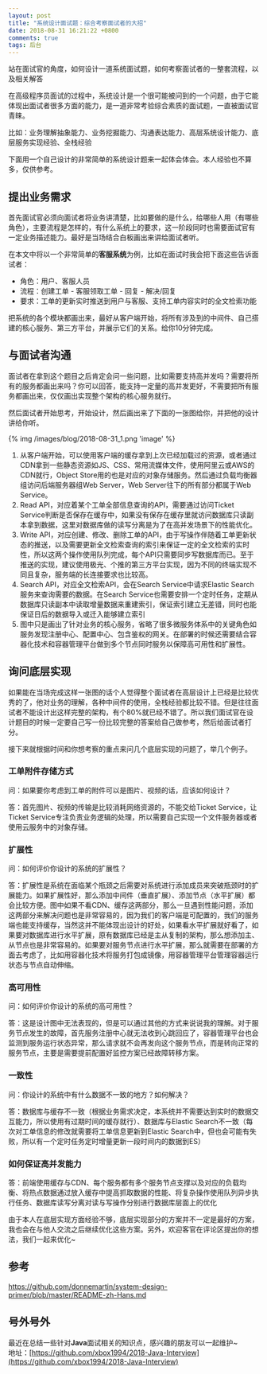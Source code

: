 ```yaml
---
layout: post
title: "系统设计面试题：综合考察面试者的大招"
date: 2018-08-31 16:21:22 +0800
comments: true
tags: 后台
---
```


站在面试官的角度，如何设计一道系统面试题，如何考察面试者的一整套流程，以及相关解答

<!-- more -->

在高级程序员面试的过程中，系统设计是一个很可能被问到的一个问题，由于它能体现出面试者很多方面的能力，是一道非常考验综合素质的面试题，一直被面试官青睐。

比如：业务理解抽象能力、业务挖掘能力、沟通表达能力、高层系统设计能力、底层服务实现经验、全栈经验

下面用一个自己设计的非常简单的系统设计题来一起体会体会。本人经验也不算多，仅供参考。

## 提出业务需求
首先面试官必须向面试者将业务讲清楚，比如要做的是什么，给哪些人用（有哪些角色），主要流程是怎样的，有什么系统上的要求，这一阶段同时也需要面试官有一定业务描述能力。最好是当场结合白板画出来讲给面试者听。

在本文中将以一个非常简单的**客服系统**为例，比如在面试时我会把下面这些告诉面试者：

* 角色：用户、客服人员
* 流程：创建工单 - 客服领取工单 - 回复 - 解决/回复
* 要求：工单的更新实时推送到用户与客服、支持工单内容实时的全文检索功能

把系统的各个模块都画出来，最好从客户端开始，将所有涉及到的中间件、自己搭建的核心服务、第三方平台，并展示它们的关系。给你10分钟完成。

## 与面试者沟通
面试者在拿到这个题目之后肯定会问一些问题，比如需要支持高并发吗？需要将所有的服务都画出来吗？你可以回答，能支持一定量的高并发更好，不需要把所有服务都画出来，仅仅画出实现整个架构的核心服务就行。

然后面试者开始思考，开始设计，然后画出来了下面的一张图给你，并把他的设计讲给你听。

{% img /images/blog/2018-08-31_1.png 'image' %}

1. 从客户端开始，可以使用客户端的缓存拿到上次已经加载过的资源，或者通过CDN拿到一些静态资源如JS、CSS、常用流媒体文件，使用阿里云或AWS的CDN就行，Object Store用的也是对应的对象存储服务。然后通过负载均衡器组访问后端服务器组Web Server，Web Server往下的所有部分都属于Web Service。
2. Read API，对应着某个工单全部信息查询的API，需要通过访问Ticket Service判断是否保存在缓存中，如果没有保存在缓存里就访问数据库只读副本拿到数据，这里对数据库做的读写分离是为了在高并发场景下的性能优化。
3. Write API，对应创建、修改、删除工单的API，由于写操作伴随着工单更新状态的推送，以及需要更新全文检索查询的索引来保证一定的全文检索的实时性，所以这两个操作使用队列完成，每个API只需要同步写数据库而已。至于推送的实现，建议使用极光、个推的第三方平台实现，因为不同的终端实现不同且复杂，服务端的长连接要求也比较高。
4. Search API，对应全文检索API，会在Search Service中请求Elastic Search服务来查询需要的数据。在Search Service也需要安排一个定时任务，定期从数据库只读副本中读取增量数据来重建索引，保证索引建立无差错，同时也能保证日后的数据导入或迁入能够建立索引
5. 图中只是画出了针对业务的核心服务，省略了很多微服务体系中的关键角色如服务发现注册中心、配置中心、包含鉴权的网关。在部署的时候还需要结合容器化技术和容器管理平台做到多个节点同时服务以保障高可用性和扩展性。

## 询问底层实现
如果能在当场完成这样一张图的话个人觉得整个面试者在高层设计上已经是比较优秀的了，他对业务的理解，各种中间件的使用，全栈经验都比较不错。但是往往面试者不能设计出这样完整的架构，有个80%就已经不错了。所以我们面试官在设计题目的时候一定要自己写一份比较完整的答案给自己做参考，然后给面试者打分。

接下来就根据时间和你想考察的重点来问几个底层实现的问题了，举几个例子。

### 工单附件存储方式
问：如果要你考虑到工单的附件可以是图片、视频的话，应该如何设计？

答：首先图片、视频的传输是比较消耗网络资源的，不能交给Ticket Service，让Ticket Service专注负责业务逻辑的处理，所以需要自己实现一个文件服务器或者使用云服务中的对象存储。
### 扩展性
问：如何评价你设计的系统的扩展性？

答：扩展性是系统在面临某个瓶颈之后需要对系统进行添加成员来突破瓶颈时的扩展能力。如果扩展性好，那么添加中间件（垂直扩展）、添加节点（水平扩展）都会比较方便。图中如果不看CDN、缓存这两部分，那么一旦遇到性能问题，添加这两部分来解决问题也是非常容易的，因为我们的客户端是可配置的，我们的服务端也能支持缓存，当然这并不能体现出设计的好处，如果看水平扩展就好看了，如果要对数据库进行水平扩展，原有数据库已经是主从复制的架构，那么想添加主、从节点也是非常容易的。如果要对服务节点进行水平扩展，那么就需要在部署的方面去考虑了，比如用容器化技术将服务打包成镜像，用容器管理平台管理容器运行状态与节点自动伸缩。
### 高可用性
问：如何评价你设计的系统的高可用性？

答：这是设计图中无法表现的，但是可以通过其他的方式来说说我的理解。对于服务节点发生的故障，首先服务注册中心就无法收到心跳回应了，容器管理平台也会监测到服务运行状态异常，那么请求就不会再发向这个服务节点，而是转向正常的服务节点，主要是需要提前配置好监控方案已经故障转移方案。
### 一致性
问：你设计的系统中有什么数据不一致的地方？如何解决？

答：数据库与缓存不一致（根据业务需求决定，本系统并不需要达到实时的数据交互能力，所以使用有过期时间的缓存就行）、数据库与Elastic Search不一致（每次对工单信息的修改就需要将工单信息更新到Elastic Search中，但也会可能有失败，所以有一个定时任务定时增量更新一段时间内的数据到ES）
### 如何保证高并发能力
答：前端使用缓存与CDN、每个服务都有多个服务节点支撑以及对应的负载均衡、将热点数据通过放入缓存中提高抓取数据的性能、将复杂操作使用队列异步执行任务、数据库读写分离对读与写操作分别进行数据库层面上的优化

由于本人在底层实现方面经验不够，底层实现部分的方案并不一定是最好的方案，我也会在与他人交流之后继续优化这些方案。另外，欢迎客官在评论区提出你的想法，我们一起来优化~

## 参考
https://github.com/donnemartin/system-design-primer/blob/master/README-zh-Hans.md

## 号外号外
最近在总结一些针对**Java**面试相关的知识点，感兴趣的朋友可以一起维护~  
地址：[https://github.com/xbox1994/2018-Java-Interview](https://github.com/xbox1994/2018-Java-Interview)
